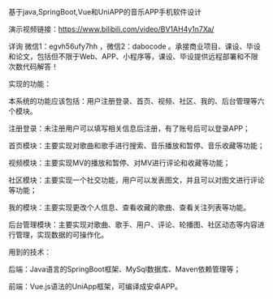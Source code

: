 基于java,SpringBoot,Vue和UniAPP的音乐APP手机软件设计

演示视频链接：https://www.bilibili.com/video/BV1AH4y1n7Xa/

详询 微信1：egvh56ufy7hh ，微信2：dabocode 。承接商业项目、课设、毕设和论文，包括但不限于Web、APP、小程序等，课设、毕设提供远程部署和不限次数代码解答！

实现的功能：

本系统的功能应该包括：用户注册登录、首页、视频、社区、我的、后台管理等六个模块。

注册登录：未注册用户可以填写相关信息后注册，有了账号后可以登录APP；

首页模块：主要实现对歌曲和歌手进行搜索、音乐播放和暂停、音乐收藏等功能；

视频模块：主要实现MV的播放和暂停、对MV进行评论和收藏等功能；

社区模块：主要实现一个社交功能，用户可以发表图文，并且可以对图文进行评论等功能；

我的模块：主要实现更改个人信息、查看收藏的歌曲、查看关注列表等功能。

后台管理模块：主要实现对歌曲、歌手、用户、评论、轮播图、社区动态等内容进行管理，实现数据的可操作化。

用到的技术：

后端：Java语言的SpringBoot框架、MySql数据库、Maven依赖管理等；

前端：Vue.js语法的UniApp框架，可编译成安卓APP。
